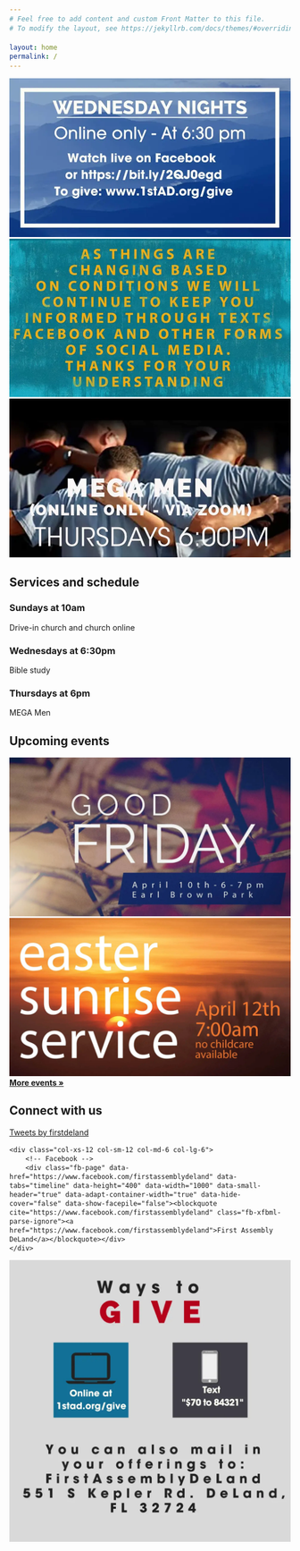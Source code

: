 ```yaml
---
# Feel free to add content and custom Front Matter to this file.
# To modify the layout, see https://jekyllrb.com/docs/themes/#overriding-theme-defaults

layout: home
permalink: /
---
```


<div class="component-live"></div>

<div class="row">
    <div class="col-xs-12 col-sm-12 col-md-4 col-lg-4">
        <a href="/static/promo1.jpg"><img class="image-responsive" src="/static/promo1.jpg" /></a>
    </div>
    <div class="col-xs-12 col-sm-12 col-md-4 col-lg-4">
        <a href="/static/promo2.jpg"><img class="image-responsive" src="/static/promo2.jpg" /></a>
    </div>
    <div class="col-xs-12 col-sm-12 col-md-4 col-lg-4">
        <a href="/static/promo3.jpg"><img class="image-responsive" src="/static/promo3.jpg" /></a>
    </div>
</div>

## Services and schedule

<div class="schedule row">
    <div class="col-xs-12 col-sm-12 col-md-4 col-lg-4">
        <div>
            <h3>Sundays at 10am</h3>
            Drive-in church and church online
        </div>
    </div>
    <div class="col-xs-12 col-sm-12 col-md-4 col-lg-4">
        <div>
            <h3>Wednesdays at 6:30pm</h3>
            Bible study
        </div>
    </div>
    <div class="col-xs-12 col-sm-12 col-md-4 col-lg-4">
        <div>
            <h3>Thursdays at 6pm</h3>
            MEGA Men
        </div>
    </div>
</div>

## Upcoming events

<div class="row">
    <div class="col-xs-12 col-sm-12 col-md-6 col-lg-6">
        <img class="image-responsive" src="/static/Good-Friday20-scaled.jpg" />
    </div>
    <div class="col-xs-12 col-sm-12 col-md-6 col-lg-6">
        <img class="image-responsive" src="/static/sunrise-service20.jpg" />
    </div>
</div>
<div class="end-xs end-sm end-md end-lg"><a href="/events/"><strong>More events &raquo;</strong></a></div>

## Connect with us

<div class="row">
    <div class="col-xs-12 col-sm-12 col-md-6 col-lg-6">
        <!-- Twitter -->
        <a class="twitter-timeline" data-height="400" href="https://twitter.com/firstdeland?ref_src=twsrc%5Etfw">Tweets by firstdeland</a> <script async src="https://platform.twitter.com/widgets.js" charset="utf-8"></script>
    </div>

    <div class="col-xs-12 col-sm-12 col-md-6 col-lg-6">
        <!-- Facebook -->
        <div class="fb-page" data-href="https://www.facebook.com/firstassemblydeland" data-tabs="timeline" data-height="400" data-width="1000" data-small-header="true" data-adapt-container-width="true" data-hide-cover="false" data-show-facepile="false"><blockquote cite="https://www.facebook.com/firstassemblydeland" class="fb-xfbml-parse-ignore"><a href="https://www.facebook.com/firstassemblydeland">First Assembly DeLand</a></blockquote></div>
    </div>
</div>

<a href="https://firstdeland.churchcenter.com/giving">
    <img src="/static/waystogive.png" class="image-responsive" />
</a>